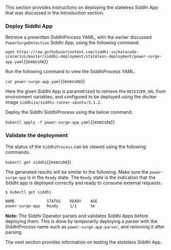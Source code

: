 This section provides instructions on deploying the stateless Siddhi App that was discussed in the Introduction section.

### Deploy Siddhi App

Retrieve a prewritten SiddhiProcess YAML, with the earlier discussed `PowerSurgeDetection` Siddhi App, using the following command.

`wget https://raw.githubusercontent.com/siddhi-io/katacoda-scenarios/master/siddhi-deployment/stateless-deployment/power-surge-app.yaml`{{execute}}

Run the following command to view the SiddhiProcess YAML.

`cat power-surge-app.yaml`{{execute}}

Here the given Siddhi App is parametrized to retrieve the `RECEIVER_URL` from environment variables, and configured to be deployed using the docker image `siddhiio/siddhi-runner-ubuntu:5.1.2`.

Deploy the Siddhi SiddhiProcess using the below command.

`kubectl apply -f power-surge-app.yaml`{{execute}}

### Validate the deployment

The status of the `SiddhiProcess` can be viewed using the following commands.

`kubectl get siddhi`{{execute}}

The generated results will be similar to the following. Make sure the `power-surge-app` is in the `Ready` state. The `Ready` state is the indication that the Siddhi app is deployed correctly and ready to consume external requests.

```sh
$ kubectl get siddhi

NAME              STATUS    READY    AGE
power-surge-app   Ready     1/1      5m
```

**Note:** The Siddhi Operator parses and validates Siddhi Apps before deploying them. This is done by temporarily deploying a parser with the SiddhiProcess name such as `power-surge-app-parser`, and removing it after parsing.

The next section provides information on testing the stateless Siddhi App.
